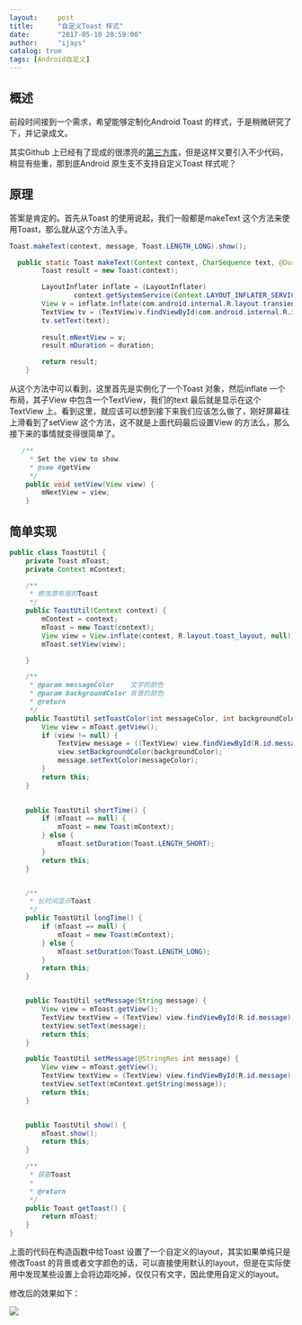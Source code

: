 ```yaml
---
layout:     post
title:      "自定义Toast 样式"
date:       "2017-05-10 20:59:00"
author:     "ijays"
catalog: true
tags: [Android自定义]
---
```




## 概述

前段时间接到一个需求，希望能够定制化Android Toast 的样式，于是稍微研究了下，并记录成文。

其实Github 上已经有了现成的很漂亮的[第三方库](https://github.com/GrenderG/Toasty)，但是这样又要引入不少代码，稍显有些重，那到底Android 原生支不支持自定义Toast 样式呢？

## 原理

答案是肯定的。首先从Toast 的使用说起，我们一般都是makeText 这个方法来使用Toast，那么就从这个方法入手。

```java
Toast.makeText(context, message, Toast.LENGTH_LONG).show();
```

```java
  public static Toast makeText(Context context, CharSequence text, @Duration int duration{
        Toast result = new Toast(context);

        LayoutInflater inflate = (LayoutInflater)
                context.getSystemService(Context.LAYOUT_INFLATER_SERVICE);
        View v = inflate.inflate(com.android.internal.R.layout.transient_notification, null);
        TextView tv = (TextView)v.findViewById(com.android.internal.R.id.message);
        tv.setText(text);
        
        result.mNextView = v;
        result.mDuration = duration;

        return result;
    }
```

从这个方法中可以看到，这里首先是实例化了一个Toast 对象，然后inflate 一个布局，其子View 中包含一个TextView，我们的text 最后就是显示在这个TextView 上。看到这里，就应该可以想到接下来我们应该怎么做了，刚好屏幕往上滑看到了setView 这个方法，这不就是上面代码最后设置View 的方法么，那么接下来的事情就变得很简单了。

```java
   /**
     * Set the view to show.
     * @see #getView
     */
    public void setView(View view) {
        mNextView = view;
    }
```

## 简单实现

```java
public class ToastUtil {
    private Toast mToast;
    private Context mContext;

    /**
     * 修改原布局的Toast
     */
    public ToastUtil(Context context) {
        mContext = context;
        mToast = new Toast(context);
        View view = View.inflate(context, R.layout.toast_layout, null);
        mToast.setView(view);

    }

    /**
     * @param messageColor    文字的颜色
     * @param backgroundColor 背景的颜色
     * @return 
     */
    public ToastUtil setToastColor(int messageColor, int backgroundColor) {
        View view = mToast.getView();
        if (view != null) {
            TextView message = ((TextView) view.findViewById(R.id.message));
            view.setBackgroundColor(backgroundColor);
            message.setTextColor(messageColor);
        }
        return this;
    }
    

    public ToastUtil shortTime() {
        if (mToast == null) {
            mToast = new Toast(mContext);
        } else {
            mToast.setDuration(Toast.LENGTH_SHORT);
        }
        return this;
    }


    /**
     * 长时间显示Toast
     */
    public ToastUtil longTime() {
        if (mToast == null) {
            mToast = new Toast(mContext);
        } else {
            mToast.setDuration(Toast.LENGTH_LONG);
        }
        return this;
    }


    public ToastUtil setMessage(String message) {
        View view = mToast.getView();
        TextView textView = (TextView) view.findViewById(R.id.message);
        textView.setText(message);
        return this;
    }

    public ToastUtil setMessage(@StringRes int message) {
        View view = mToast.getView();
        TextView textView = (TextView) view.findViewById(R.id.message);
        textView.setText(mContext.getString(message));
        return this;
    }


    public ToastUtil show() {
        mToast.show();
        return this;
    }

    /**
     * 获取Toast
     *
     * @return
     */
    public Toast getToast() {
        return mToast;
    }
}
```

上面的代码在构造函数中给Toast 设置了一个自定义的layout，其实如果单纯只是修改Toast 的背景或者文字颜色的话，可以直接使用默认的layout，但是在实际使用中发现某些设置上会将边距吃掉，仅仅只有文字，因此使用自定义的layout。

修改后的效果如下：

![](http://upload-images.jianshu.io/upload_images/565012-aa6b74be3f61bc90.jpg?imageMogr2/auto-orient/strip%7CimageView2/2/w/500)